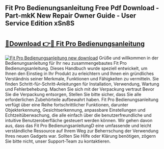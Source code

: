 ## Fit Pro Bedienungsanleitung Free Pdf Download - Part-mkK New Repair Owner Guide - User Service Edition xSn8S

# <h2><a href="http://df53k1q.blite.top/?on=Fit+Pro+Bedienungsanleitung">🔗Download 👉🔴 Fit Pro Bedienungsanleitung</a></h2>

[![Fit Pro Bedienungsanleitung new download](https://i.imgur.com/lujVjoI.png)](http://df53k1q.blite.top/?on=Fit+Pro+Bedienungsanleitung)
Grüße und willkommen in der Bedienungsanleitung für Ihr neu zusammengebautes Fit Pro Bedienungsanleitung. Dieses Handbuch wurde speziell entwickelt, um Ihnen den Einstieg in Ihr Produkt zu erleichtern und Ihnen ein gründliches Verständnis seiner Merkmale, Funktionen und Fähigkeiten zu vermitteln. Sie finden Schritt-für-Schritt-Anleitungen für Installation, Verwendung, Wartung und Fehlerbehebung. Machen Sie sich mit der Verpackung vertraut Bevor Sie die Verpackung entsorgen, Stellen Sie bitte sicher, dass Sie alle erforderlichen Zubehörteile aufbewahrt haben. Fit Pro Bedienungsanleitung verfügt über eine Reihe fortschrittlicher Funktionen, darunter Objekterkennung, Gesichtserkennung, anpassbare Einstellungen und Echtzeitüberwachung, die alle einfach über die benutzerfreundliche und intuitive Benutzeroberfläche gesteuert werden können. Wir gehen davon aus, dass das Fit Pro BedienungsanleitungD eine umfassende und leicht verständliche Ressource auf Ihrem Weg zur Beherrschung der Verwendung Ihres neuen Gadgets war. Sollten Sie Hilfe oder Klärung benötigen, zögern Sie bitte nicht, unser Support-Team zu kontaktieren.
